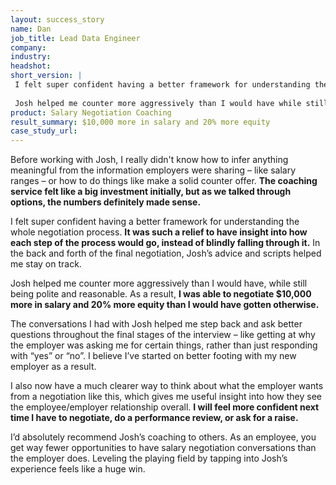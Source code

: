 ```yaml
---
layout: success_story
name: Dan
job_title: Lead Data Engineer
company: 
industry: 
headshot: 
short_version: |
 I felt super confident having a better framework for understanding the whole negotiation process. **It was such a relief to have insight into how each step of the process would go, instead of blindly falling through it.**
 
 Josh helped me counter more aggressively than I would have while still being polite and reasonable. As a result, **I was able to negotiate $10,000 more in salary and 20% more equity** than I would have gotten otherwise.
product: Salary Negotiation Coaching
result_summary: $10,000 more in salary and 20% more equity
case_study_url: 
---
```


Before working with Josh, I really didn't know how to infer anything meaningful from the information employers were sharing – like salary ranges – or how to do things like make a solid counter offer. **The coaching service felt like a big investment initially, but as we talked through options, the numbers definitely made sense.**

I felt super confident having a better framework for understanding the whole negotiation process. **It was such a relief to have insight into how each step of the process would go, instead of blindly falling through it.** In the back and forth of the final negotiation, Josh’s advice and scripts helped me stay on track.

Josh helped me counter more aggressively than I would have, while still being polite and reasonable. As a result, **I was able to negotiate $10,000 more in salary and 20% more equity than I would have gotten otherwise.**

The conversations I had with Josh helped me step back and ask better questions throughout the final stages of the interview – like getting at why the employer was asking me for certain things, rather than just responding with “yes” or “no”. I believe I’ve started on better footing with my new employer as a result.

I also now have a much clearer way to think about what the employer wants from a negotiation like this, which gives me useful insight into how they see the employee/employer relationship overall. **I will feel more confident next time I have to negotiate, do a performance review, or ask for a raise.**

I’d absolutely recommend Josh’s coaching to others. As an employee, you get way fewer opportunities to have salary negotiation conversations than the employer does. Leveling the playing field by tapping into Josh’s experience feels like a huge win.
